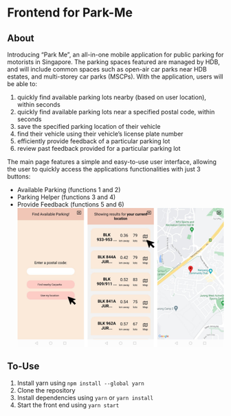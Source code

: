 # Frontend for Park-Me

## About
Introducing “Park Me”, an all-in-one mobile application for public parking for motorists in Singapore. The parking spaces featured are managed by HDB, and will include common spaces such as open-air car parks near HDB estates, and multi-storey car parks (MSCPs). With the application, users will be able to:
1. quickly find available parking lots nearby (based on user location), within seconds
2. quickly find available parking lots near a specified postal code, within seconds
3. save the specified parking location of their vehicle
4. find their vehicle using their vehicle’s license plate number
5. efficiently provide feedback of a particular parking lot
6. review past feedback provided for a particular parking lot

The main page features a simple and easy-to-use user interface, allowing the user to quickly access the applications functionalities with just 3 buttons:
- Available Parking (functions 1 and 2)
- Parking Helper (functions 3 and 4)
- Provide Feedback  (functions 5 and 6)
![D1](assets/showcase-images/d1.png)

## To-Use
1. Install yarn using ```npm install --global yarn```
2. Clone the repository
3. Install dependencies using ```yarn``` or ```yarn install```
4. Start the front end using ```yarn start```
